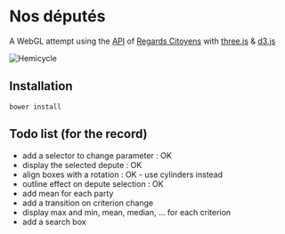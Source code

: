 # Nos députés

A WebGL attempt using the [API] of [Regards Citoyens] with [three.js] & [d3.js]

![Hemicycle](https://raw2.github.com/hllwd/dthree.js/master/nosdeputes/img/printscreen.png)

## Installation


    bower install


## Todo list (for the record)

* add a selector to change parameter : OK
* display the selected depute : OK
* align boxes with a rotation : OK - use cylinders instead
* outline effect on depute selection : OK
* add mean for each party
* add a transition on criterion change
* display max and min, mean, median, ... for each criterion
* add a search box

[API]: http://cpc.regardscitoyens.org/trac/wiki/API
[Regards Citoyens]: http://www.regardscitoyens.org/
[three.js]: http://threejs.org/
[d3.js]: http://d3js.org/